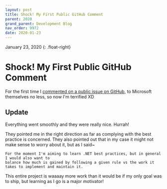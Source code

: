 ```yaml
---
layout: post
title: Shock! My First Public GitHub Comment
parent: 2020
grand_parent: Development Blog
nav_order: 9972
date: 2020-01-23
---
```

January 23, 2020
{: .float-right}

# Shock! My First Public GitHub Comment

For the first time I [commented on a public issue on GitHub](https://github.com/dotnet/roslyn-analyzers/issues/2950), to Microsoft themselves no less, so now I'm terrified XD

## Update

Everything went smoothly and they were really nice.  Hurrah!

They pointed me in the right direction as far as complying with the best practice is concerned.
They also pointed out that in my case it might not make sense to worry about it, but as I said~

    For the moment I'm aiming to learn .NET best practices, but in general I would also want to
    balance how much is gained by following a given rule vs the work it takes to implement and maintain it.

This entire project is waaaay more work than it would be if my only goal was to ship, but learning as I go is a major motivator!